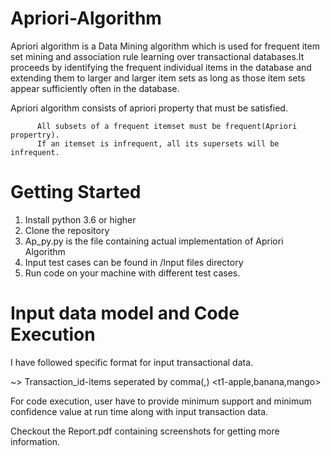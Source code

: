 # Apriori-Algorithm

Apriori algorithm is a Data Mining algorithm which is used for frequent item set mining and association rule learning over transactional databases.It proceeds by identifying the frequent individual items in the database and extending them to larger and larger item sets as long as those item sets appear sufficiently often in the database.

Apriori algorithm consists of apriori property that must be satisfied.

          All subsets of a frequent itemset must be frequent(Apriori propertry).
          If an itemset is infrequent, all its supersets will be infrequent.
        

# Getting Started
1. Install python 3.6 or higher
2. Clone the repository
3. Ap_py.py is the file containing actual implementation of Apriori Algorithm
4. Input test cases can be found in /Input files directory
5. Run code on your machine with different test cases.

# Input data model and Code Execution
I have followed specific format for input transactional data.
   
   ~> Transaction_id-items seperated by comma(,)    <t1-apple,banana,mango>

For code execution, user have to provide minimum support and minimum confidence value at run time along with input transaction data.

Checkout the Report.pdf containing screenshots for getting more information.
